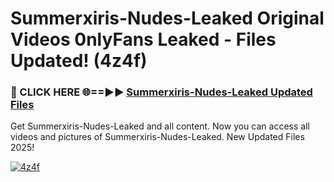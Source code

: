 # Summerxiris-Nudes-Leaked Original Videos 0nlyFans Leaked - Files Updated! (4z4f)

<h3>🔴 CLICK HERE 🌐==►► <a href="https://tinyurl.com/4mcuefdz" rel="nofollow">Summerxiris-Nudes-Leaked Updated Files</a></h3>

Get Summerxiris-Nudes-Leaked and all content. Now you can access all videos and pictures of Summerxiris-Nudes-Leaked. New Updated Files 2025!

[![4z4f](https://i.imgur.com/StAQSOY.gif)](https://tinyurl.com/4mcuefdz)
